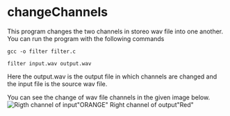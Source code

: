 # changeChannels
This program changes the two channels in storeo wav file into one another. You can run the program with the following commands

    gcc -o filter filter.c 
    
    filter input.wav output.wav

Here the output.wav is the output file in which channels are changed and the input file is the source wav file. 

You can see the change of wav file channels in the given image below.
![Rigth channel of input"ORANGE" Right channel of output"Red"](https://github.com/ahmetcihat2773/changeChannels/blob/main/Capture.PNG)
